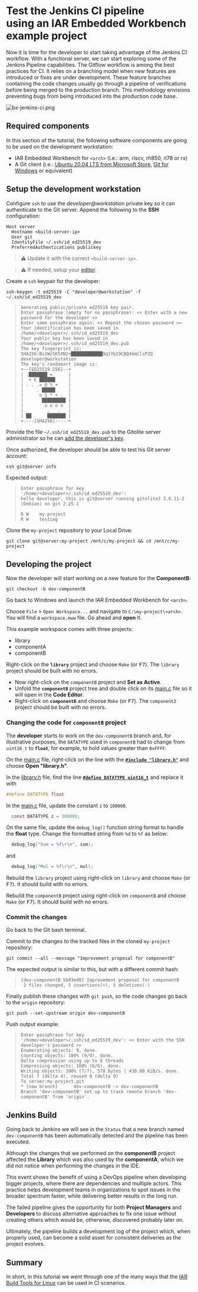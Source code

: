 # Test the Jenkins CI pipeline <br/>using an IAR Embedded Workbench example project

Now it is time for the developer to start taking advantage of the Jenkins CI workflow. With a functional server, we can start exploring some of the Jenkins Pipeline capabilities. The Gitflow workflow is among the best practices for CI. It relies on a branching model when new features are introduced or fixes are under development. These feature branches containing the code changes usually go through a pipeline of verifications before being merged to the production branch. This methodology envisions preventing bugs from being introduced into the production code base.

![bx-jenkins-ci.png](pictures/bx-jenkins-ci.png)

## Required components
In this section of the tutorial, the following software components are going to be used on the development workstation:
* IAR Embedded Workbench for `<arch>` (i.e.: arm, riscv, rh850, rl78 or rx)
* A Git client (i.e.: [Ubuntu 20.04 LTS from Microsoft Store](https://www.microsoft.com/en-us/p/ubuntu-2004-lts/9n6svws3rx71), [Git for Windows](https://git-scm.com/download/win) or equivalent)

## Setup the development workstation
Configure `ssh` to use the _developer@workstation_ private key so it can authenticate to the Git server. Append the following to the __SSH__ configuration:
```
Host server
  Hostname <build-server-ip>
  User git
  IdentityFile ~/.ssh/id_ed25519_dev
  PreferredAuthentications publickey
```
>:warning: Update it with the correct `<build-server-ip>`.

>:warning: If needed, setup your [editor](setup.md#setup-your-editor).

Create a `ssh` keypair for the developer:
```
ssh-keygen -t ed25519 -C "developer@workstation" -f ~/.ssh/id_ed25519_dev
```
>```
>Generating public/private ed25519 key pair.
>Enter passphrase (empty for no passphrase): << Enter with a new password for the developer >>
>Enter same passphrase again: << Repeat the chosen password >>
>Your identification has been saved in /home/<developer>/.ssh/id_ed25519_dev
>Your public key has been saved in /home/<developer>/.ssh/id_ed25519_dev.pub
>The key fingerprint is:
>SHA256:Bs2WzSK5XN2+████████████9q1YbI9CBQ4bmClsPZQ developer@workstation
>The key's randomart image is:
>+--[ED25519 256]--+
>| .███████ =      |
>|  + E ██████     |
>| . . .= @ % +    |
>|     . █████     |
>|      o S * + .  |
>|       █████████ |
>|        o o o o  |
>|         .   .   |
>| ██      ███████ |
>+----[SHA256]-----+
>```

Provide the file `~/.ssh/id_ed25519_dev.pub` to the Gitolite server administrator  so he can [add the developer's key](setup.md#add-gitolite-users).

Once authorized, the developer should be able to test his Git server account: 
```
ssh git@server info
```
Expected output:
>```
>Enter passphrase for key '/home/<developer>/.ssh/id_ed25519_dev':
>hello developer, this is git@server running gitolite3 3.6.11-2 (Debian) on git 2.25.1
>
> R W    my-project
> R W    testing
>```
  
Clone the `my-project` repository to your Local Drive:
```
git clone git@server:my-project /mnt/c/my-project && cd /mnt/c/my-project
```

## Developing the project
Now the developer will start working on a new feature for the __ComponentB__:
```
git checkout -b dev-componentB
```

Go back to Windows and launch the IAR Embedded Workbench for `<arch>`.

Choose `File` > `Open Workspace...` and navigate to `C:\my-project\<arch>`. You will find a `workspace.eww` file. Go ahead and __open__ it.

This example workspace comes with three projects:
* library
* componentA
* componentB

Right-click on the __`library`__ project and choose `Make` (or <kbd>F7</kbd>). The `library` project should be built with no errors.
   - Now right-click on the `componentB` project and __Set as Active__.
   - Unfold the __`componentB`__ project tree and double click on its [main.c](../workspace/portable/componentB/main.c) file so it will open in the __Code Editor__.
   - Right-click on __`componentB`__ and choose `Make` (or <kbd>F7</kbd>). The `component2` project should be built with no errors.

### Changing the code for `componentB` project 

The __developer__ starts to work on the `dev-componentB` branch and, for illustrative purposes, the `DATATYPE` used in `componentB` had to change from `uint16_t` to __`float`__, for example, to hold values greater than `0xFFFF`.

On the [main.c](../workspace/portable/componentB/main.c) file, right-click on the line with the __[`#include "library.h"`](../workspace/portable/componentB/main.c#L12)__ and choose __Open "library.h"__.

In the [library.h](../workspace/portable/library/library.h) file, find the line __[`#define DATATYPE uint16_t`](../workspace/portable/library/library.h#L19)__ and replace it with
```c
#define DATATYPE float
```
  
In the [main.c](../workspace/portable/componentB/main.c) file, update the constant `z` to `100000`.
```c
  const DATATYPE z = 100000;
```

On the same file, update the `debug_log()` function string format to handle the __float__ type. Change the formatted string from `%d` to `%f` as below:
```c
  debug_log("Sum = %f\r\n", sum);
```
and
```c
  debug_log("Mul = %f\r\n", mul);
```
  
Rebuild the `library` project using right-click on `library` and choose `Make` (or <kbd>F7</kbd>). It should build with no errors.

Rebuild the `componentB` project using right-click on `componentB` and choose `Make` (or <kbd>F7</kbd>). It should build with no errors.

### Commit the changes
Go back to the Git bash terminal.

Commit to the changes to the tracked files in the cloned `my-project` repository:
```
git commit --all --message "Improvement proposal for componentB"
```

The expected output is similar to this, but with a different commit hash:
>```
>[dev-componentB 5b03ed8] Improvement proposal for componentB
>  2 files changed, 5 insertions(+), 5 deletions(-)
>```

Finally publish these changes with `git push`, so the code changes go back to the `origin` repository:
```
git push --set-upstream origin dev-componentB
```

Push output example:
>```
>Enter passphrase for key '/home/<developer>/.ssh/id_ed25519_dev': << Enter with the SSH developer's password >>
>Enumerating objects: 9, done.
>Counting objects: 100% (9/9), done.
>Delta compression using up to 8 threads
>Compressing objects: 100% (6/6), done.
>Writing objects: 100% (7/7), 578 bytes | 430.00 KiB/s, done.
>Total 7 (delta 4), reused 0 (delta 0)
>To server:my-project.git
> * [new branch]      dev-componentB -> dev-componentB
>Branch 'dev-componentB' set up to track remote branch 'dev-componentB' from 'origin'.
>```


## Jenkins Build
Going back to Jenkins we will see in the `Status` that a new branch named `dev-componentB` has been automatically detected and the pipeline has been executed.

Although the changes that we performed on the __componentB__ project affected the __Library__ which was also used by the __componentA__, which we did not notice when performing the changes in the IDE.
  
This event shows the benefit of using a DevOps pipeline when developing bigger projects, where there are dependencies and multiple actors. This practice helps development teams in organizations to spot issues in the broader spectrum faster, while delivering better results in the long run.
 
The failed pipeline gives the opportunity for both __Project Managers__ and __Developers__ to discuss alternative approaches to fix one issue without creating others which would be, otherwise, discovered probably later on.
  
Ultimately, the pipeline builds a development log of the project which, when properly used, can become a solid asset for consistent deliveries as the project evolves.

## Summary
In short, in this tutorial we went through one of the many ways that the [IAR Build Tools for Linux](https://iar.com/bx) can be used in CI scenarios. 

